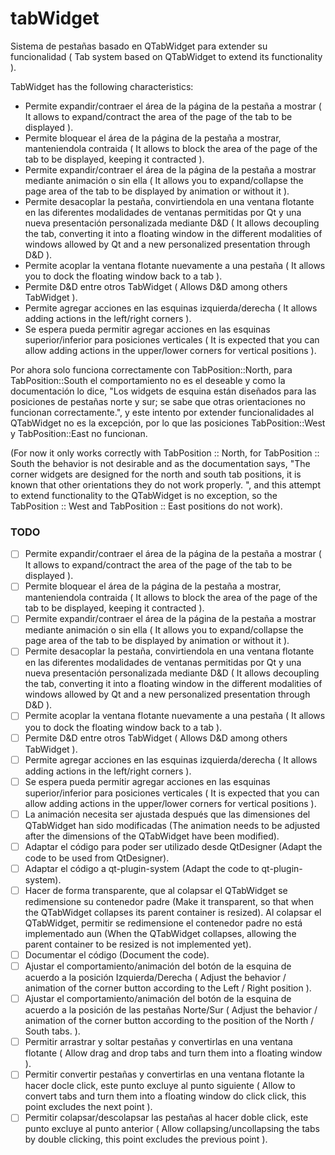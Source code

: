 # tabWidget
Sistema de pestañas basado en QTabWidget para extender su funcionalidad ( Tab system based on QTabWidget to extend its functionality ).

TabWidget has the following characteristics:

- Permite expandir/contraer el área de la página de la pestaña a mostrar ( It allows to expand/contract the area of the page of the tab to be displayed ).
- Permite bloquear el área de la página de la pestaña a mostrar, manteniendola contraida ( It allows to block the area of the page of the tab to be displayed, keeping it contracted ).
- Permite expandir/contraer el área de la página de la pestaña a mostrar mediante animación o sin ella ( It allows you to expand/collapse the page area of the tab to be displayed by animation or without it ).
- Permite desacoplar la pestaña, convirtiendola en una ventana flotante en las diferentes modalidades de ventanas permitidas por Qt y una nueva presentación personalizada mediante D&D ( It allows decoupling the tab, converting it into a floating window in the different modalities of windows allowed by Qt and a new personalized presentation through D&D ).
- Permite acoplar la ventana flotante nuevamente a una pestaña ( It allows you to dock the floating window back to a tab ).
- Permite D&D entre otros TabWidget ( Allows D&D among others TabWidget ).
- Permite agregar acciones en las esquinas izquierda/derecha ( It allows adding actions in the left/right corners ).
- Se espera pueda permitir agregar acciones en las esquinas superior/inferior para posiciones verticales ( It is expected that you can allow adding actions in the upper/lower corners for vertical positions ).

Por ahora solo funciona correctamente con TabPosition::North, para TabPosition::South el comportamiento no es el deseable y como la documentación lo dice, "Los widgets de esquina están diseñados para las posiciones de pestañas norte y sur; se sabe que otras orientaciones no funcionan correctamente.", y este intento por extender funcionalidades al QTabWidget no es la excepción, por lo que las posiciones TabPosition::West y TabPosition::East no funcionan.

(For now it only works correctly with TabPosition :: North, for TabPosition :: South the behavior is not desirable and as the documentation says, "The corner widgets are designed for the north and south tab positions, it is known that other orientations they do not work properly. ", and this attempt to extend functionality to the QTabWidget is no exception, so the TabPosition :: West and TabPosition :: East positions do not work).

### TODO


- [ ] Permite expandir/contraer el área de la página de la pestaña a mostrar ( It allows to expand/contract the area of the page of the tab to be displayed ).
- [ ] Permite bloquear el área de la página de la pestaña a mostrar, manteniendola contraida ( It allows to block the area of the page of the tab to be displayed, keeping it contracted ).
- [ ] Permite expandir/contraer el área de la página de la pestaña a mostrar mediante animación o sin ella ( It allows you to expand/collapse the page area of the tab to be displayed by animation or without it ).
- [ ] Permite desacoplar la pestaña, convirtiendola en una ventana flotante en las diferentes modalidades de ventanas permitidas por Qt y una nueva presentación personalizada mediante D&D ( It allows decoupling the tab, converting it into a floating window in the different modalities of windows allowed by Qt and a new personalized presentation through D&D ).
- [ ] Permite acoplar la ventana flotante nuevamente a una pestaña ( It allows you to dock the floating window back to a tab ).
- [ ] Permite D&D entre otros TabWidget ( Allows D&D among others TabWidget ).
- [ ] Permite agregar acciones en las esquinas izquierda/derecha ( It allows adding actions in the left/right corners ).
- [ ] Se espera pueda permitir agregar acciones en las esquinas superior/inferior para posiciones verticales ( It is expected that you can allow adding actions in the upper/lower corners for vertical positions ).
- [ ] La animación necesita ser ajustada después que las dimensiones del QTabWidget han sido modificadas (The animation needs to be adjusted after the dimensions of the QTabWidget have been modified).
- [ ] Adaptar el código para poder ser utilizado desde QtDesigner (Adapt the code to be used from QtDesigner).
- [ ] Adaptar el código a qt-plugin-system (Adapt the code to qt-plugin-system).
- [ ] Hacer de forma transparente, que al colapsar el QTabWidget se redimensione su contenedor padre (Make it transparent, so that when the QTabWidget collapses its parent container is resized). Al colapsar el QTabWidget, permitir se redimensione el contenedor padre no está implementado aun (When the QTabWidget collapses, allowing the parent container to be resized is not implemented yet).
- [ ] Documentar el código (Document the code).
- [ ] Ajustar el comportamiento/animación del botón de la esquina de acuerdo a la posición Izquierda/Derecha ( Adjust the behavior / animation of the corner button according to the Left / Right position ).
- [ ] Ajustar el comportamiento/animación del botón de la esquina de acuerdo a la posición de las pestañas Norte/Sur ( Adjust the behavior / animation of the corner button according to the position of the North / South tabs. ).
- [ ] Permitir arrastrar y soltar pestañas y convertirlas en una ventana flotante ( Allow drag and drop tabs and turn them into a floating window ).
- [ ] Permitir convertir pestañas y convertirlas en una ventana flotante la hacer docle click, este punto excluye al punto siguiente ( Allow to convert tabs and turn them into a floating window do click click, this point excludes the next point ).
- [ ] Permitir colapsar/descolapsar las pestañas al hacer doble click, este punto excluye al punto anterior ( Allow collapsing/uncollapsing the tabs by double clicking, this point excludes the previous point ).
